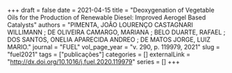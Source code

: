 +++ 
draft = false
date = 2021-04-15
title = "Deoxygenation of Vegetable Oils for the Production of Renewable Diesel: Improved Aerogel Based Catalysts"
authors = "PIMENTA, JOÃO LOURENÇO CASTAGNARI WILLIMANN ; DE OLIVEIRA CAMARGO, MARIANA ; BELO DUARTE, RAFAEL ; DOS SANTOS, ONELIA APARECIDA ANDREO ; DE MATOS JORGE, LUIZ MARIO."
journal = "FUEL"
vol_page_year = "v. 290, p. 119979, 2021"
slug = "fuel2021" 
tags = ["publicações"]
categories = []
externalLink = "http://dx.doi.org/10.1016/j.fuel.2020.119979"
series = []
+++


